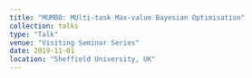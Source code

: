 ```yaml
---
title: "MUMBO: MUlti-task Max-value Bayesian Optimisation"
collection: talks
type: "Talk"
venue: "Visiting Seminar Series"
date: 2019-11-01
location: "Sheffield University, UK"
---
```


